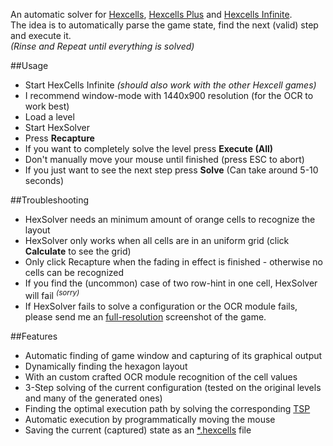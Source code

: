 An automatic solver for [Hexcells](http://www.matthewbrowngames.com), [Hexcells Plus](http://www.matthewbrowngames.com) and [Hexcells Infinite](http://www.matthewbrowngames.com).  
The idea is to automatically parse the game state, find the next (valid) step and execute it.  
*(Rinse and Repeat until everything is solved)*

##Usage

 - Start HexCells Infinite *(should also work with the other Hexcell games)*
 - I recommend window-mode with 1440x900 resolution (for the OCR to work best)
 - Load a level
 - Start HexSolver
 - Press **Recapture**
 - If you want to completely solve the level press **Execute (All)**
 - Don't manually move your mouse until finished (press ESC to abort)
 - If you just want to see the next step press **Solve** (Can take around 5-10 seconds)

##Troubleshooting

 - HexSolver needs an minimum amount of orange cells to recognize the layout
 - HexSolver only works when all cells are in an uniform grid (click **Calculate** to see the grid)
 - Only click Recapture when the fading in effect is finished - otherwise no cells can be recognized
 - If you find the (uncommon) case of two row-hint in one cell, HexSolver will fail *<sup>(sorry)</sup>*
 - If HexSolver fails to solve a configuration or the OCR module fails, please send me an <u>full-resolution</u> screenshot of the game.

##Features

 - Automatic finding of game window and capturing of its graphical output
 - Dynamically finding the hexagon layout
 - With an custom crafted OCR module recognition of the cell values
 - 3-Step solving of the current configuration (tested on the original levels and many of the generated ones)
 - Finding the optimal execution path by solving the corresponding [TSP](https://en.wikipedia.org/wiki/Travelling_salesman_problem)
 - Automatic execution by programmatically moving the mouse
 - Saving the current (captured) state as an [*.hexcells](https://github.com/BlaXpirit/sixcells) file
